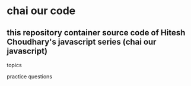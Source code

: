 # chai our code


## this repository container source code of Hitesh Choudhary's javascript series (chai our javascript)


topics


practice questions
